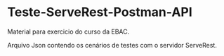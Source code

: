 # Teste-ServeRest-Postman-API

Material para exercicio do curso da EBAC.

Arquivo Json contendo os cenários de testes com o servidor ServeRest.
